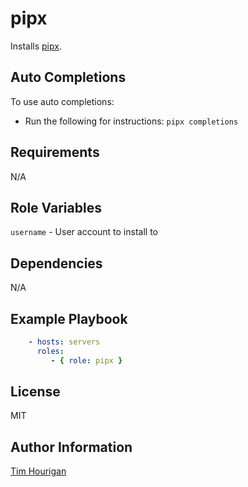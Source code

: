 # pipx

Installs [pipx](https://pypa.github.io/pipx).

## Auto Completions

To use auto completions:

* Run the following for instructions: `pipx completions`

## Requirements

N/A

## Role Variables

`username` - User account to install to

## Dependencies

N/A

## Example Playbook

```yaml
    - hosts: servers
      roles:
         - { role: pipx }
```

## License

MIT

## Author Information

[Tim Hourigan](https://github.com/timhourigan)
